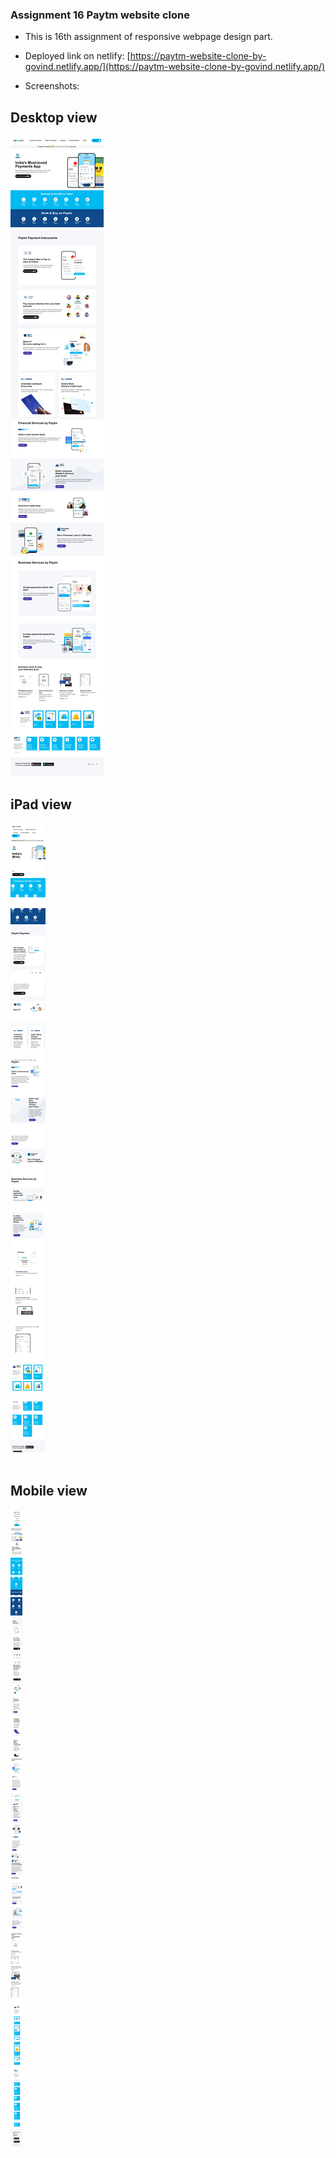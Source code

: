 ### Assignment 16 Paytm website clone

- This is 16th assignment of responsive webpage design part.
- Deployed link on netlify:
  [https://paytm-website-clone-by-govind.netlify.app/](https://paytm-website-clone-by-govind.netlify.app/)
  
 - Screenshots:
    
 ## Desktop view
    
   ![Snapshot of entire page](https://github.com/govind-magar-999/webpage-assignment-paytm-clone/blob/main/fullpage-desktop.png)

 ## iPad view
    
   ![Snapshot of entire page](https://github.com/govind-magar-999/webpage-assignment-paytm-clone/blob/main/fullpage-ipad.png)
   
 ## Mobile view
    
   ![Snapshot of entire page](https://github.com/govind-magar-999/webpage-assignment-paytm-clone/blob/main/fullpage-mobile.png)
